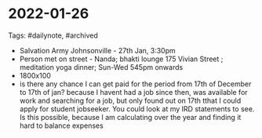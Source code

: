 # 2022-01-26
Tags: #dailynote, #archived 
- Salvation Army Johnsonville - 27th Jan, 3:30pm
- Person met on street - Nanda; bhakti lounge 175 Vivian Street ; meditation yoga dinner; Sun-Wed 545pm onwards 
- 1800x100
- is there any chance I can get paid for the period from 17th of December to 17th of jan? because I havent had a job since then, was available for work and searching for a job, but only found out on 17th tthat I could apply for student jobseeker. You could look at my IRD statements to see. Is this possible, because I am calculating over the year and finding it hard to balance expenses

